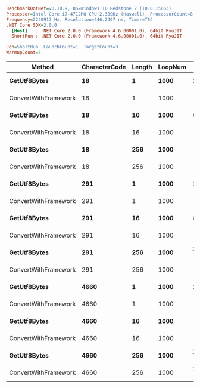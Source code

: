 ``` ini

BenchmarkDotNet=v0.10.9, OS=Windows 10 Redstone 2 (10.0.15063)
Processor=Intel Core i7-4712MQ CPU 2.30GHz (Haswell), ProcessorCount=8
Frequency=2240913 Hz, Resolution=446.2467 ns, Timer=TSC
.NET Core SDK=2.0.0
  [Host]   : .NET Core 2.0.0 (Framework 4.6.00001.0), 64bit RyuJIT
  ShortRun : .NET Core 2.0.0 (Framework 4.6.00001.0), 64bit RyuJIT

Job=ShortRun  LaunchCount=1  TargetCount=3  
WarmupCount=3  

```
 |               Method | CharacterCode | Length | LoopNum |        Mean |      Error |     StdDev |    Gen 0 | Allocated |
 |--------------------- |-------------- |------- |-------- |------------:|-----------:|-----------:|---------:|----------:|
 |         **GetUtf8Bytes** |            **18** |      **1** |    **1000** |    **22.06 us** |   **1.318 us** |  **0.0744 us** |  **10.2234** |  **31.47 KB** |
 | ConvertWithFramework |            18 |      1 |    1000 |    31.60 us |  12.860 us |  0.7266 us |  10.1929 |  31.47 KB |
 |         **GetUtf8Bytes** |            **18** |     **16** |    **1000** |    **64.42 us** |   **3.417 us** |  **0.1931 us** |  **22.9492** |  **70.59 KB** |
 | ConvertWithFramework |            18 |     16 |    1000 |    51.62 us |   2.715 us |  0.1534 us |  12.7563 |  39.34 KB |
 |         **GetUtf8Bytes** |            **18** |    **256** |    **1000** |   **810.64 us** |  **32.835 us** |  **1.8552 us** | **251.9531** | **774.65 KB** |
 | ConvertWithFramework |            18 |    256 |    1000 |   201.29 us |  10.079 us |  0.5695 us |  89.3555 | 274.65 KB |
 |         **GetUtf8Bytes** |           **291** |      **1** |    **1000** |    **22.68 us** |   **1.422 us** |  **0.0804 us** |  **10.2234** |  **31.47 KB** |
 | ConvertWithFramework |           291 |      1 |    1000 |    32.48 us |   3.569 us |  0.2016 us |  10.1929 |  31.47 KB |
 |         **GetUtf8Bytes** |           **291** |     **16** |    **1000** |    **80.41 us** |   **5.440 us** |  **0.3074 us** |  **22.9492** |  **70.59 KB** |
 | ConvertWithFramework |           291 |     16 |    1000 |   120.36 us |  71.099 us |  4.0173 us |  17.8223 |  54.96 KB |
 |         **GetUtf8Bytes** |           **291** |    **256** |    **1000** | **1,065.72 us** |  **83.015 us** |  **4.6905 us** | **251.9531** | **774.65 KB** |
 | ConvertWithFramework |           291 |    256 |    1000 |   764.13 us |  56.374 us |  3.1852 us | 169.9219 | 524.65 KB |
 |         **GetUtf8Bytes** |          **4660** |      **1** |    **1000** |    **23.06 us** |   **4.174 us** |  **0.2358 us** |  **10.2234** |  **31.47 KB** |
 | ConvertWithFramework |          4660 |      1 |    1000 |    34.32 us |   5.973 us |  0.3375 us |  10.1929 |  31.47 KB |
 |         **GetUtf8Bytes** |          **4660** |     **16** |    **1000** |   **123.05 us** |  **16.984 us** |  **0.9596 us** |  **22.9492** |  **70.59 KB** |
 | ConvertWithFramework |          4660 |     16 |    1000 |   143.69 us |  11.472 us |  0.6482 us |  22.9492 |  70.59 KB |
 |         **GetUtf8Bytes** |          **4660** |    **256** |    **1000** | **1,476.93 us** | **114.174 us** |  **6.4511 us** | **251.9531** | **774.65 KB** |
 | ConvertWithFramework |          4660 |    256 |    1000 | 1,148.44 us | 437.796 us | 24.7363 us | 251.9531 | 774.65 KB |
